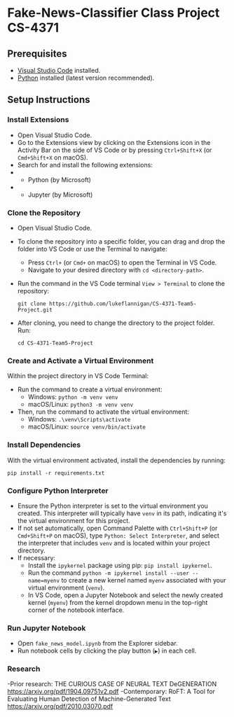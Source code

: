 # Fake-News-Classifier Class Project CS-4371

## Prerequisites

- [Visual Studio Code](https://code.visualstudio.com/download) installed.
- [Python](https://www.python.org/downloads/) installed (latest version recommended).

## Setup Instructions

### Install Extensions
- Open Visual Studio Code.
- Go to the Extensions view by clicking on the Extensions icon in the Activity Bar on the side of VS Code or by pressing `Ctrl+Shift+X` (or `Cmd+Shift+X` on macOS).
- Search for and install the following extensions:
- - Python (by Microsoft)
- - Jupyter (by Microsoft)

### Clone the Repository

- Open Visual Studio Code.
- To clone the repository into a specific folder, you can drag and drop the folder into VS Code or use the Terminal to navigate:
  - Press `Ctrl+` (or `Cmd+` on macOS) to open the Terminal in VS Code.
  - Navigate to your desired directory with `cd <directory-path>`.
- Run the command in the VS Code terminal `View > Terminal` to clone the repository: 
  ```
  git clone https://github.com/lukeflannigan/CS-4371-Team5-Project.git
  ```

- After cloning, you need to change the directory to the project folder. Run:
    ```
    cd CS-4371-Team5-Project
    ```
    
### Create and Activate a Virtual Environment

Within the project directory in VS Code Terminal:
- Run the command to create a virtual environment:
  - Windows: `python -m venv venv`
  - macOS/Linux: `python3 -m venv venv`
- Then, run the command to activate the virtual environment:
  - Windows: `.\venv\Scripts\activate`
  - macOS/Linux: `source venv/bin/activate`

### Install Dependencies

With the virtual environment activated, install the dependencies by running:
```
pip install -r requirements.txt
```

### Configure Python Interpreter

- Ensure the Python interpreter is set to the virtual environment you created. This interpreter will typically have `venv` in its path, indicating it's the virtual environment for this project.
- If not set automatically, open Command Palette with `Ctrl+Shift+P` (or `Cmd+Shift+P` on macOS), type `Python: Select Interpreter`, and select the interpreter that includes `venv` and is located within your project directory.
- If necessary:
  - Install the `ipykernel` package using pip: `pip install ipykernel`.
  - Run the command `python -m ipykernel install --user --name=myenv` to create a new kernel named `myenv` associated with your virtual environment (`venv`).
  - In VS Code, open a Jupyter Notebook and select the newly created kernel (`myenv`) from the kernel dropdown menu in the top-right corner of the notebook interface.
### Run Jupyter Notebook

- Open `fake_news_model.ipynb` from the Explorer sidebar.
- Run notebook cells by clicking the play button (`▶`) in each cell.
  
### Research
-Prior research: THE CURIOUS CASE OF NEURAL TEXT DeGENERATION https://arxiv.org/pdf/1904.09751v2.pdf
-Contemporary: RoFT: A Tool for Evaluating Human Detection of Machine-Generated Text https://arxiv.org/pdf/2010.03070.pdf

